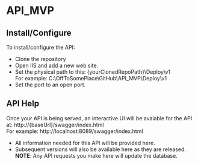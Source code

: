 # API_MVP

## Install/Configure
To install/configure the API:
- Clone the repository
- Open IIS and add a new web site.
- Set the physical path to this: {yourClonedRepoPath}\Deploy\v1<br/>
For example: C:\OffToSomePlace\GitHub\API_MVP\Deploy\v1
- Set the port to an open port.

## API Help
Once your API is being served, an interactive UI will be avaiable for the API at: http://{baseUrl}/swagger/index.html<br/>
For example: http://localhost:8089/swagger/index.html<br />
- All information needed for this API will be provided here.
- Subsequent versions will also be available here as they are released.
<strong>NOTE</strong>: Any API requests you make here will update the database.